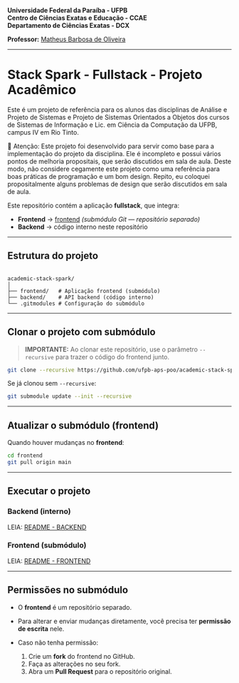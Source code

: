 **Universidade Federal da Paraíba - UFPB** \
**Centro de Ciências Exatas e Educação - CCAE** \
**Departamento de Ciências Exatas - DCX**

**Professor:** [Matheus Barbosa de Oliveira](https://github.com/barbosamaatheus)

---

# Stack Spark - Fullstack - Projeto Acadêmico

Este é um projeto de referência para os alunos das disciplinas de Análise e Projeto de Sistemas e Projeto de Sistemas Orientados a Objetos dos cursos de Sistemas de Informação e Lic. em Ciência da Computação da UFPB, campus IV em Rio Tinto.

🚨 Atenção: Este projeto foi desenvolvido para servir como base para a implementação do projeto da disciplina. Ele é incompleto e possui vários pontos de melhoria propositais, que serão discutidos em sala de aula. Deste modo, não considere cegamente este projeto como uma referência para boas práticas de programação e um bom design. Repito, eu coloquei propositalmente alguns problemas de design que serão discutidos em sala de aula.

Este repositório contém a aplicação **fullstack**, que integra:

- **Frontend** → [frontend](./frontend) _(submódulo Git — repositório separado)_
- **Backend** → código interno neste repositório

---

## Estrutura do projeto

```

academic-stack-spark/
│
├── frontend/   # Aplicação frontend (submódulo)
├── backend/    # API backend (código interno)
└── .gitmodules # Configuração do submódulo

```

---

## Clonar o projeto com submódulo

> **IMPORTANTE:** Ao clonar este repositório, use o parâmetro `--recursive` para trazer o código do frontend junto.

```bash
git clone --recursive https://github.com/ufpb-aps-poo/academic-stack-spark.git
```

Se já clonou sem `--recursive`:

```bash
git submodule update --init --recursive
```

---

## Atualizar o submódulo (frontend)

Quando houver mudanças no **frontend**:

```bash
cd frontend
git pull origin main
```

---

## Executar o projeto

### Backend (interno)

LEIA: [README - BACKEND](./backend/README.md)

### Frontend (submódulo)

LEIA: [README - FRONTEND](./frontend/README.md)

---

## Permissões no submódulo

- O **frontend** é um repositório separado.
- Para alterar e enviar mudanças diretamente, você precisa ter **permissão de escrita** nele.
- Caso não tenha permissão:

  1. Crie um **fork** do frontend no GitHub.
  2. Faça as alterações no seu fork.
  3. Abra um **Pull Request** para o repositório original.
